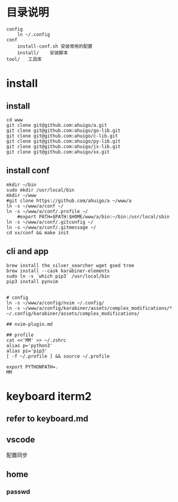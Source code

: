 # 目录说明
	config
		ln ~/.config
	conf
		install-conf.sh 安装常用的配置
		install/	安装脚本
	tool/	工具库

# install
## install 
    cd www
    git clone git@github.com:ahuigo/a.git
    git clone git@github.com:ahuigo/go-lib.git
    git clone git@github.com:ahuigo/c-lib.git
    git clone git@github.com:ahuigo/py-lib.git
    git clone git@github.com:ahuigo/js-lib.git
    git clone git@github.com:ahuigo/xx.git

## install conf
    mkdir ~/bin
    sudo mkdir /usr/local/bin
    mkdir ~/www
    #git clone https://github.com/ahuigo/a ~/www/a
    ln -s ~/www/a/conf ~/
    ln -s ~/www/a/conf/.profile ~/
        #export PATH=$PATH:$HOME/www/a/bin:~/bin:/usr/local/sbin
    ln -s ~/www/a/conf/.gitconfig ~/
    ln -s ~/www/a/conf/.gitmessage ~/
    cd xx/conf && make init

## cli and app

    brew install the_silver_searcher wget gsed tree
    brew install --cask karabiner-elements
    sudo ln -s `which pip3` /usr/local/bin
    pip3 install pynvim


    # config
    ln -s ~/www/a/config/nvim ~/.config/
    ln -s ~/www/a/config/karabiner/assets/complex_modifications/* ~/.config/karabiner/assets/complex_modifications/

    ## nvim-plugin.md

    ## profile
    cat <<'MM' >> ~/.zshrc
    alias p='python3'
    alias pi='pip3'
    [ -f ~/.profile ] && source ~/.profile

    export PYTHONPATH=.
    MM


# keyboard iterm2
## refer to keyboard.md

## vscode
配置同步

## home

### passwd

